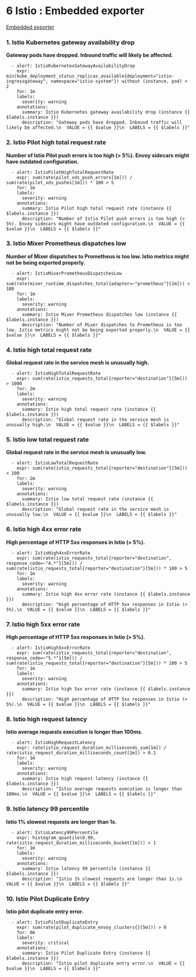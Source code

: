 # **6 Istio : Embedded exporter**

[Embedded exporter](https://istio.io/latest/docs/tasks/observability/metrics/querying-metrics/) 

### **1. Istio Kubernetes gateway availability drop**

**Gateway pods have dropped. Inbound traffic will likely be affected.**

```
  - alert: IstioKubernetesGatewayAvailabilityDrop
    expr: min(kube_deployment_status_replicas_available{deployment="istio-ingressgateway", namespace="istio-system"}) without (instance, pod) < 2
    for: 1m
    labels:
      severity: warning
    annotations:
      summary: Istio Kubernetes gateway availability drop (instance {{ $labels.instance }})
      description: "Gateway pods have dropped. Inbound traffic will likely be affected.\n  VALUE = {{ $value }}\n  LABELS = {{ $labels }}"
```

### **2. Istio Pilot high total request rate**

**Number of Istio Pilot push errors is too high (> 5%). Envoy sidecars might have outdated configuration.**

```
  - alert: IstioPilotHighTotalRequestRate
    expr: sum(rate(pilot_xds_push_errors[1m])) / sum(rate(pilot_xds_pushes[1m])) * 100 > 5
    for: 1m
    labels:
      severity: warning
    annotations:
      summary: Istio Pilot high total request rate (instance {{ $labels.instance }})
      description: "Number of Istio Pilot push errors is too high (> 5%). Envoy sidecars might have outdated configuration.\n  VALUE = {{ $value }}\n  LABELS = {{ $labels }}"
```


### **3. Istio Mixer Prometheus dispatches low**

**Number of Mixer dispatches to Prometheus is too low. Istio metrics might not be being exported properly.**

```
  - alert: IstioMixerPrometheusDispatchesLow
    expr: sum(rate(mixer_runtime_dispatches_total{adapter=~"prometheus"}[1m])) < 180
    for: 1m
    labels:
      severity: warning
    annotations:
      summary: Istio Mixer Prometheus dispatches low (instance {{ $labels.instance }})
      description: "Number of Mixer dispatches to Prometheus is too low. Istio metrics might not be being exported properly.\n  VALUE = {{ $value }}\n  LABELS = {{ $labels }}"
```

### **4. Istio high total request rate**

**Global request rate in the service mesh is unusually high.**

```
  - alert: IstioHighTotalRequestRate
    expr: sum(rate(istio_requests_total{reporter="destination"}[5m])) > 1000
    for: 2m
    labels:
      severity: warning
    annotations:
      summary: Istio high total request rate (instance {{ $labels.instance }})
      description: "Global request rate in the service mesh is unusually high.\n  VALUE = {{ $value }}\n  LABELS = {{ $labels }}"
```

### **5. Istio low total request rate**

**Global request rate in the service mesh is unusually low.**

```
  - alert: IstioLowTotalRequestRate
    expr: sum(rate(istio_requests_total{reporter="destination"}[5m])) < 100
    for: 2m
    labels:
      severity: warning
    annotations:
      summary: Istio low total request rate (instance {{ $labels.instance }})
      description: "Global request rate in the service mesh is unusually low.\n  VALUE = {{ $value }}\n  LABELS = {{ $labels }}"
```

### **6. Istio high 4xx error rate**

**High percentage of HTTP 5xx responses in Istio (> 5%).**

```
  - alert: IstioHigh4xxErrorRate
    expr: sum(rate(istio_requests_total{reporter="destination", response_code=~"4.*"}[5m])) / sum(rate(istio_requests_total{reporter="destination"}[5m])) * 100 > 5
    for: 1m
    labels:
      severity: warning
    annotations:
      summary: Istio high 4xx error rate (instance {{ $labels.instance }})
      description: "High percentage of HTTP 5xx responses in Istio (> 5%).\n  VALUE = {{ $value }}\n  LABELS = {{ $labels }}"
```

### **7. Istio high 5xx error rate**

**High percentage of HTTP 5xx responses in Istio (> 5%).**


```
  - alert: IstioHigh5xxErrorRate
    expr: sum(rate(istio_requests_total{reporter="destination", response_code=~"5.*"}[5m])) / sum(rate(istio_requests_total{reporter="destination"}[5m])) * 100 > 5
    for: 1m
    labels:
      severity: warning
    annotations:
      summary: Istio high 5xx error rate (instance {{ $labels.instance }})
      description: "High percentage of HTTP 5xx responses in Istio (> 5%).\n  VALUE = {{ $value }}\n  LABELS = {{ $labels }}"
```

### **8. Istio high request latency**

**Istio average requests execution is longer than 100ms.**

```
  - alert: IstioHighRequestLatency
    expr: rate(istio_request_duration_milliseconds_sum[1m]) / rate(istio_request_duration_milliseconds_count[1m]) > 0.1
    for: 1m
    labels:
      severity: warning
    annotations:
      summary: Istio high request latency (instance {{ $labels.instance }})
      description: "Istio average requests execution is longer than 100ms.\n  VALUE = {{ $value }}\n  LABELS = {{ $labels }}"
```

### **9. Istio latency 99 percentile**

**Istio 1% slowest requests are longer than 1s.**

```
  - alert: IstioLatency99Percentile
    expr: histogram_quantile(0.99, rate(istio_request_duration_milliseconds_bucket[1m])) > 1
    for: 1m
    labels:
      severity: warning
    annotations:
      summary: Istio latency 99 percentile (instance {{ $labels.instance }})
      description: "Istio 1% slowest requests are longer than 1s.\n  VALUE = {{ $value }}\n  LABELS = {{ $labels }}"
```

### **10. Istio Pilot Duplicate Entry**

**Istio pilot duplicate entry error.**

```
  - alert: IstioPilotDuplicateEntry
    expr: sum(rate(pilot_duplicate_envoy_clusters{}[5m])) > 0
    for: 0m
    labels:
      severity: critical
    annotations:
      summary: Istio Pilot Duplicate Entry (instance {{ $labels.instance }})
      description: "Istio pilot duplicate entry error.\n  VALUE = {{ $value }}\n  LABELS = {{ $labels }}"
```

